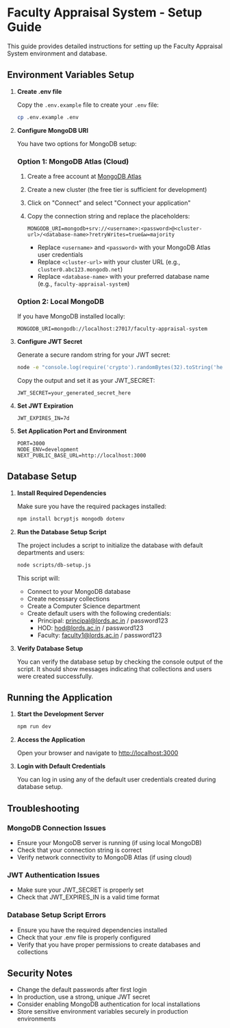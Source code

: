# Faculty Appraisal System - Setup Guide

This guide provides detailed instructions for setting up the Faculty Appraisal System environment and database.

## Environment Variables Setup

1. **Create .env file**

   Copy the `.env.example` file to create your `.env` file:

   ```bash
   cp .env.example .env
   ```

2. **Configure MongoDB URI**

   You have two options for MongoDB setup:

   ### Option 1: MongoDB Atlas (Cloud)

   1. Create a free account at [MongoDB Atlas](https://www.mongodb.com/cloud/atlas)
   2. Create a new cluster (the free tier is sufficient for development)
   3. Click on "Connect" and select "Connect your application"
   4. Copy the connection string and replace the placeholders:

      ```
      MONGODB_URI=mongodb+srv://<username>:<password>@<cluster-url>/<database-name>?retryWrites=true&w=majority
      ```

      - Replace `<username>` and `<password>` with your MongoDB Atlas user credentials
      - Replace `<cluster-url>` with your cluster URL (e.g., `cluster0.abc123.mongodb.net`)
      - Replace `<database-name>` with your preferred database name (e.g., `faculty-appraisal-system`)

   ### Option 2: Local MongoDB

   If you have MongoDB installed locally:

   ```
   MONGODB_URI=mongodb://localhost:27017/faculty-appraisal-system
   ```

3. **Configure JWT Secret**

   Generate a secure random string for your JWT secret:

   ```bash
   node -e "console.log(require('crypto').randomBytes(32).toString('hex'))"
   ```

   Copy the output and set it as your JWT_SECRET:

   ```
   JWT_SECRET=your_generated_secret_here
   ```

4. **Set JWT Expiration**

   ```
   JWT_EXPIRES_IN=7d
   ```

5. **Set Application Port and Environment**

   ```
   PORT=3000
   NODE_ENV=development
   NEXT_PUBLIC_BASE_URL=http://localhost:3000
   ```

## Database Setup

1. **Install Required Dependencies**

   Make sure you have the required packages installed:

   ```bash
   npm install bcryptjs mongodb dotenv
   ```

2. **Run the Database Setup Script**

   The project includes a script to initialize the database with default departments and users:

   ```bash
   node scripts/db-setup.js
   ```

   This script will:
   - Connect to your MongoDB database
   - Create necessary collections
   - Create a Computer Science department
   - Create default users with the following credentials:
     - Principal: principal@lords.ac.in / password123
     - HOD: hod@lords.ac.in / password123
     - Faculty: faculty1@lords.ac.in / password123

3. **Verify Database Setup**

   You can verify the database setup by checking the console output of the script. It should show messages indicating that collections and users were created successfully.

## Running the Application

1. **Start the Development Server**

   ```bash
   npm run dev
   ```

2. **Access the Application**

   Open your browser and navigate to [http://localhost:3000](http://localhost:3000)

3. **Login with Default Credentials**

   You can log in using any of the default user credentials created during database setup.

## Troubleshooting

### MongoDB Connection Issues

- Ensure your MongoDB server is running (if using local MongoDB)
- Check that your connection string is correct
- Verify network connectivity to MongoDB Atlas (if using cloud)

### JWT Authentication Issues

- Make sure your JWT_SECRET is properly set
- Check that JWT_EXPIRES_IN is a valid time format

### Database Setup Script Errors

- Ensure you have the required dependencies installed
- Check that your .env file is properly configured
- Verify that you have proper permissions to create databases and collections

## Security Notes

- Change the default passwords after first login
- In production, use a strong, unique JWT secret
- Consider enabling MongoDB authentication for local installations
- Store sensitive environment variables securely in production environments